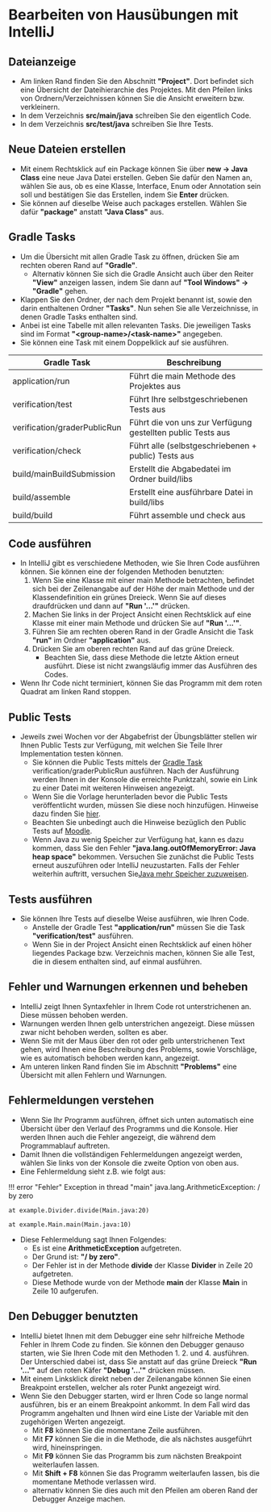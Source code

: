 # Bearbeiten von Hausübungen mit IntelliJ

## Dateianzeige

* Am linken Rand finden Sie den Abschnitt **"Project"**. Dort befindet sich eine Übersicht der Dateihierarchie des Projektes. Mit den Pfeilen links von Ordnern/Verzeichnissen können Sie die Ansicht erweitern bzw. verkleinern.
* In dem Verzeichnis **src/main/java** schreiben Sie den eigentlich Code.
* In dem Verzeichnis **src/test/java** schreiben Sie Ihre Tests.

## Neue Dateien erstellen

* Mit einem Rechtsklick auf ein Package können Sie über **new -> Java Class** eine neue Java Datei erstellen. Geben Sie dafür den Namen an, wählen Sie aus, ob es eine Klasse, Interface, Enum oder Annotation sein soll und bestätigen Sie das Erstellen, indem Sie **Enter** drücken.
* Sie können auf dieselbe Weise auch packages erstellen. Wählen Sie dafür **"package"** anstatt **"Java Class"** aus.

## Gradle Tasks

* Um die Übersicht mit allen Gradle Task zu öffnen, drücken Sie am rechten oberen Rand auf **"Gradle"**.
    * Alternativ können Sie sich die Gradle Ansicht auch über den Reiter **"View"** anzeigen lassen, indem Sie dann auf **"Tool Windows" -> "Gradle"** gehen.
* Klappen Sie den Ordner, der nach dem Projekt benannt ist, sowie den darin enthaltenen Ordner **"Tasks"**. Nun sehen Sie alle Verzeichnisse, in denen Gradle Tasks enthalten sind.
* Anbei ist eine Tabelle mit allen relevanten Tasks. Die jeweiligen Tasks sind im Format **"<group-name\>/<task-name\>"** angegeben.
* Sie können eine Task mit einem Doppelklick auf sie ausführen.

| Gradle Task                  | Beschreibung                                                |
|------------------------------|-------------------------------------------------------------|
| application/run              | Führt die main Methode des Projektes aus                    |
| verification/test            | Führt Ihre selbstgeschriebenen Tests aus                    |
| verification/graderPublicRun | Führt die von uns zur Verfügung gestellten public Tests aus |
| verification/check           | Führt alle (selbstgeschriebenen + public) Tests aus         |
| build/mainBuildSubmission    | Erstellt die Abgabedatei im Ordner build/libs               |
| build/assemble               | Erstellt eine ausführbare Datei in build/libs               |
| build/build                  | Führt assemble und check aus                                |

## Code ausführen

* In IntelliJ gibt es verschiedene Methoden, wie Sie Ihren Code ausführen können. Sie können eine der folgenden Methoden benutzten:
    1. Wenn Sie eine Klasse mit einer main Methode betrachten, befindet sich bei der Zeilenangabe auf der Höhe der main Methode und der Klassendefinition ein grünes Dreieck. Wenn Sie auf dieses draufdrücken und dann auf **"Run '...'"** drücken.
    2. Machen Sie links in der Project Ansicht einen Rechtsklick auf eine Klasse mit einer main Methode und drücken Sie auf **"Run '...'"**.
    3. Führen Sie am rechten oberen Rand in der Gradle Ansicht die Task **"run"** im Ordner **"application"** aus.
    4. Drücken Sie am oberen rechten Rand auf das grüne Dreieck.
        * Beachten Sie, dass diese Methode die letzte Aktion erneut ausführt. Diese ist nicht zwangsläufig immer das Ausführen des Codes.
* Wenn Ihr Code nicht terminiert, können Sie das Programm mit dem roten Quadrat am linken Rand stoppen.

## Public Tests

* Jeweils zwei Wochen vor der Abgabefrist der Übungsblätter stellen wir Ihnen Public Tests zur Verfügung, mit welchen Sie Teile Ihrer Implementation testen können.
    * Sie können die Public Tests mittels der [Gradle Task] verification/graderPublicRun ausführen. Nach der Ausführung werden Ihnen in der Konsole die erreichte Punktzahl, sowie ein Link zu einer Datei mit weiteren Hinweisen angezeigt.
    * Wenn Sie die Vorlage herunterladen bevor die Public Tests veröffentlicht wurden, müssen Sie diese noch hinzufügen. Hinweise dazu finden Sie [hier].
    * Beachten Sie unbedingt auch die Hinweise bezüglich den Public Tests auf [Moodle].
    * Wenn Java zu wenig Speicher zur Verfügung hat, kann es dazu kommen, dass Sie den Fehler **"java.lang.outOfMemoryError: Java heap space"** bekommen. Versuchen Sie zunächst die Public Tests erneut auszuführen oder IntelliJ neuzustarten. Falls der Fehler weiterhin auftritt, versuchen Sie[Java mehr Speicher zuzuweisen].
## Tests ausführen

* Sie können Ihre Tests auf dieselbe Weise ausführen, wie Ihren Code.
    * Anstelle der Gradle Test **"application/run"** müssen Sie die Task **"verification/test"** ausführen.
    * Wenn Sie in der Project Ansicht einen Rechtsklick auf einen höher liegendes Package bzw. Verzeichnis machen, können Sie alle Test, die in diesem enthalten sind, auf einmal ausführen.

## Fehler und Warnungen erkennen und beheben

* IntelliJ zeigt Ihnen Syntaxfehler in Ihrem Code rot unterstrichenen an. Diese müssen behoben werden.
* Warnungen werden Ihnen gelb unterstrichen angezeigt. Diese müssen zwar nicht behoben werden, sollten es aber.
* Wenn Sie mit der Maus über den rot oder gelb unterstrichenen Text gehen, wird Ihnen eine Beschreibung des Problems, sowie Vorschläge, wie es automatisch behoben werden kann, angezeigt.
* Am unteren linken Rand finden Sie im Abschnitt **"Problems"** eine Übersicht mit allen Fehlern und Warnungen.

## Fehlermeldungen verstehen

* Wenn Sie Ihr Programm ausführen, öffnet sich unten automatisch eine Übersicht über den Verlauf des Programms und die Konsole. Hier werden Ihnen auch die Fehler angezeigt, die während dem Programmablauf auftreten.
* Damit Ihnen die vollständigen Fehlermeldungen angezeigt werden, wählen Sie links von der Konsole die zweite Option von oben aus.
* Eine Fehlermeldung sieht z.B. wie folgt aus:

!!! error "Fehler"
    Exception in thread "main" java.lang.ArithmeticException: / by zero

    at example.Divider.divide(Main.java:20)

    at example.Main.main(Main.java:10)

* Diese Fehlermeldung sagt Ihnen Folgendes:
    * Es ist eine **ArithmeticException** aufgetreten.
    * Der Grund ist: **"/ by zero"**.
    * Der Fehler ist in der Methode **divide** der Klasse **Divider** in Zeile 20 aufgetreten.
    * Diese Methode wurde von der Methode **main** der Klasse **Main** in Zeile 10 aufgerufen.

## Den Debugger benutzten

* IntelliJ bietet Ihnen mit dem Debugger eine sehr hilfreiche Methode Fehler in Ihrem Code zu finden. Sie können den Debugger genauso starten, wie Sie Ihren Code mit den Methoden 1. 2. und 4. ausführen. Der Unterschied dabei ist, dass Sie anstatt auf das grüne Dreieck **"Run '...'"** auf den roten Käfer **"Debug '...'"** drücken müssen.
* Mit einem Linksklick direkt neben der Zeilenangabe können Sie einen Breakpoint erstellen, welcher als roter Punkt angezeigt wird.
* Wenn Sie den Debugger starten, wird er Ihren Code so lange normal ausführen, bis er an einem Breakpoint ankommt. In dem Fall wird das Programm angehalten und Ihnen wird eine Liste der Variable mit den zugehörigen Werten angezeigt.
   * Mit **F8** können Sie die momentane Zeile ausführen.
   * Mit **F7** können Sie die in die Methode, die als nächstes ausgeführt wird, hineinspringen.
   * Mit **F9** können Sie das Programm bis zum nächsten Breakpoint weiterlaufen lassen.
   * Mit **Shift + F8** können Sie das Programm weiterlaufen lassen, bis die momentane Methode verlassen wird.
   * alternativ können Sie dies auch mit den Pfeilen am oberen Rand der Debugger Anzeige machen.

[Gradle Task]: https://wiki.tudalgo.org/exercises/edit/#gradle-tasks
[hier]: https://wiki.tudalgo.org/exercises/download-import/#aktualisieren-der-vorlage
[Moodle]: https://moodle.informatik.tu-darmstadt.de/mod/page/view.php?id=51435
[Java mehr Speicher zuzuweisen]: https://wiki.tudalgo.org/exercises/fix-errors/#java-mehr-speicher-zuweisen